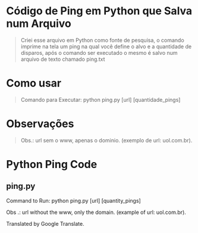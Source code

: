 # Código de Ping em Python que Salva num Arquivo
> Criei esse arquivo em Python como fonte de pesquisa, o comando imprime na tela um ping na qual você define o alvo e a quantidade de disparos, após o comando ser executado o mesmo é salvo num arquivo de texto chamado ping.txt

# Como usar
> Comando para Executar: python ping.py [url] [quantidade_pings]

# Observações
> Obs.: url sem o www, apenas o dominio. (exemplo de url: uol.com.br).




# Python Ping Code
## ping.py

Command to Run: python ping.py [url] [quantity_pings]

Obs .: url without the www, only the domain. (example of url: uol.com.br).

Translated by Google Translate.
